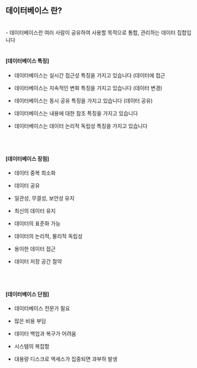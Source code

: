 ## 데이터베이스 란?
<br>
- 데이터베이스란 여러 사람이 공유하여 사용할 목적으로 통합, 관리하는 데이터 집합입니다
<br>
<br>

#### [데이터베이스 특징]

- 데이터베이스는 실시간 접근성 특징을 가지고 있습니다 (데이터에 접근

- 데이터베이스는 지속적인 변화 특징을 가지고 있습니다 (데이터 변경)

- 데이터베이스는 동시 공유 특징을 가지고 있습니다 (데이터 공유)

- 데이터베이스는 내용에 대한 참조 특징을 가지고 있습니다

- 데이터베이스는 데이터 논리적 독립성 특징을 가지고 있습니다
<br>
<br>

#### [데이터베이스 장점]

- 데이터 중복 최소화

- 데이터 공유

- 일관성, 무결성, 보안성 유지

- 최신의 데이터 유지

- 데이터의 표준화 가능

- 데이터의 논리적, 물리적 독립성

- 용이한 데이터 접근

- 데이터 저장 공간 절약
<br>
<br>

#### [데이터베이스 단점]

- 데이터베이스 전문가 필요

- 많은 비용 부담

- 데이터 백업과 복구가 어려움

- 시스템의 복잡함

- 대용량 디스크로 엑세스가 집중되면 과부하 발생

